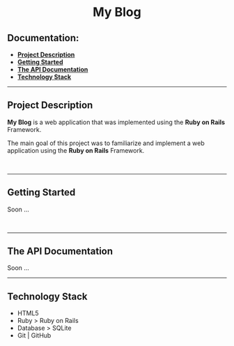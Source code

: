 <h1 align="center">My Blog</h1>

<h2>Documentation:</h2>
<ul>
    <li><a href="#project-description"><b>Project Description</b></a></li>
    <li><a href="#getting-started"><b>Getting Started</b></a></li>
    <li><a href="#the-api-documentation"><b>The API Documentation</b></a></li>
    <li><a href="#technology-stack"><b>Technology Stack</b></a></li>
</ul>
<hr>

<!--Project Description-->
<div>
    <h2>Project Description</h2>
    <p><b>My Blog</b> is a web application that was implemented using the <b>Ruby on Rails</b> Framework.</p>
    <p>The main goal of this project was to familiarize and implement a web application using the <b>Ruby on Rails</b> Framework.</p><br>
</div>
<hr>

<!--Getting Started-->
<div>
    <h2>Getting Started</h2>
    <p>Soon ...</p><br>
</div>
<hr>

<!--The API Documentation-->
<div>
    <h2>The API Documentation</h2>
    <p>Soon ...</p>
</div>
<hr>

<!--Technology Stack-->
<div>
    <h2>Technology Stack</h2>
    <ul> 
        <li>HTML5</li>
        <li>Ruby > Ruby on Rails</li>
        <li>Database > SQLite</li>
        <li>Git | GitHub</li>
    </ul>
</div>
